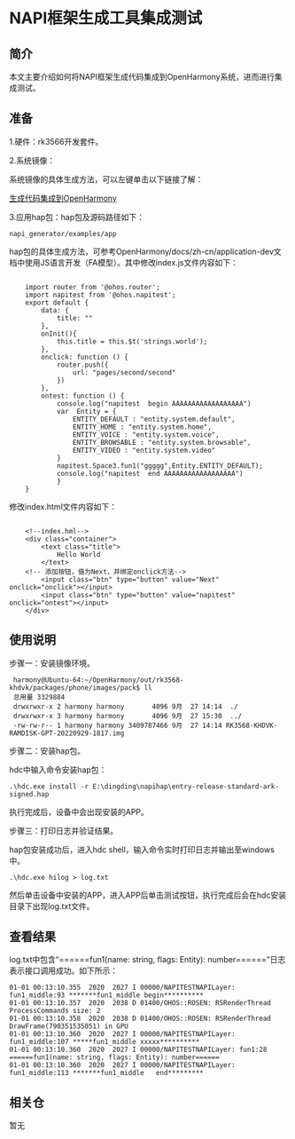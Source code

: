 # NAPI框架生成工具集成测试

## 简介
  本文主要介绍如何将NAPI框架生成代码集成到OpenHarmony系统，进而进行集成测试。

## 准备

  1.硬件：rk3566开发套件。

  2.系统镜像：

  系统镜像的具体生成方法，可以左键单击以下链接了解：

  [生成代码集成到OpenHarmony](https://gitee.com/openharmony/napi_generator/blob/master/docs/ENSEMBLE_METHOD_ZH.md)

  3.应用hap包：hap包及源码路径如下：

```	
napi_generator/examples/app
```

  hap包的具体生成方法，可参考OpenHarmony/docs/zh-cn/application-dev文档中使用JS语言开发（FA模型）。其中修改index.js文件内容如下：


```	

	import router from '@ohos.router';
	import napitest from '@ohos.napitest';
	export default {
    	data: {
        	title: ""
    	},
    	onInit(){
        	this.title = this.$t('strings.world');
    	},
    	onclick: function () {
        	router.push({
            	url: "pages/second/second"
        	})
    	},
    	ontest: function () {
        	console.log("napitest  begin AAAAAAAAAAAAAAAAAA")
        	var  Entity = {
            	ENTITY_DEFAULT : "entity.system.default",
            	ENTITY_HOME : "entity.system.home",
            	ENTITY_VOICE : "entity.system.voice",
            	ENTITY_BROWSABLE : "entity.system.browsable",
            	ENTITY_VIDEO : "entity.system.video"
        	}
        	napitest.Space3.fun1("ggggg",Entity.ENTITY_DEFAULT);
        	console.log("napitest  end AAAAAAAAAAAAAAAAAA")
    		}
	}
```
  修改index.html文件内容如下：

```

	<!--index.hml-->
	<div class="container">
    	<text class="title">
        	Hello World
    	</text>
	<!-- 添加按钮，值为Next，并绑定onclick方法-->
    	<input class="btn" type="button" value="Next" onclick="onclick"></input>
    	<input class="btn" type="button" value="napitest" onclick="ontest"></input>
	</div>
```

## 使用说明

步骤一：安装镜像环境。

	 harmony@Ubuntu-64:~/OpenHarmony/out/rk3568-khdvk/packages/phone/images/pack$ ll
	 总用量 3329884
	 drwxrwxr-x 2 harmony harmony       4096 9月  27 14:14  ./
	 drwxrwxr-x 3 harmony harmony       4096 9月  27 15:30  ../
	 -rw-rw-r-- 1 harmony harmony 3409787466 9月  27 14:14 RK3568-KHDVK-RAMDISK-GPT-20220929-1817.img

步骤二：安装hap包。

  hdc中输入命令安装hap包：

	.\hdc.exe install -r E:\dingding\napihap\entry-release-standard-ark-signed.hap

  执行完成后，设备中会出现安装的APP。

步骤三：打印日志并验证结果。

  hap包安装成功后，进入hdc shell，输入命令实时打印日志并输出至windows中。

	.\hdc.exe hilog > log.txt

  然后单击设备中安装的APP，进入APP后单击测试按钮，执行完成后会在hdc安装目录下出现log.txt文件。

## 查看结果
log.txt中包含“======fun1(name: string, flags: Entity): number======”日志表示接口调用成功。如下所示：

    01-01 00:13:10.355  2020  2027 I 00000/NAPITESTNAPILayer: fun1_middle:93 *******fun1_middle begin**********
    01-01 00:13:10.357  2020  2038 D 01400/OHOS::ROSEN: RSRenderThread ProcessCommands size: 2
    01-01 00:13:10.358  2020  2038 D 01400/OHOS::ROSEN: RSRenderThread DrawFrame(790351535051) in GPU
    01-01 00:13:10.360  2020  2027 I 00000/NAPITESTNAPILayer: fun1_middle:107 *****fun1_middle xxxxx**********
    01-01 00:13:10.360  2020  2027 I 00000/NAPITESTNAPILayer: fun1:28 ======fun1(name: string, flags: Entity): number======
    01-01 00:13:10.360  2020  2027 I 00000/NAPITESTNAPILayer: fun1_middle:113 *******fun1_middle   end*********

## 相关仓

暂无
